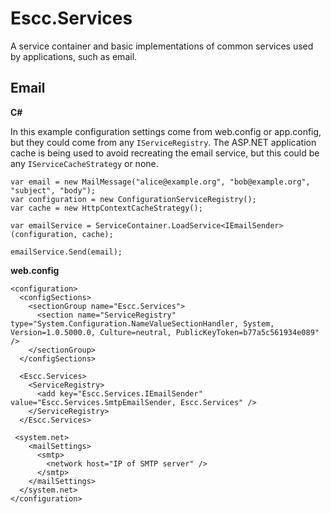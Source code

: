 # Escc.Services

A service container and basic implementations of common services used by applications, such as email. 

## Email

**C#** 

In this example configuration settings come from web.config or app.config, but they could come from any `IServiceRegistry`. The ASP.NET application cache is being used to avoid recreating the email service, but this could be any `IServiceCacheStrategy` or none.

	var email = new MailMessage("alice@example.org", "bob@example.org", "subject", "body");
	var configuration = new ConfigurationServiceRegistry();
	var cache = new HttpContextCacheStrategy();

	var emailService = ServiceContainer.LoadService<IEmailSender>(configuration, cache);

    emailService.Send(email); 

**web.config**

	<configuration>
	  <configSections>
	    <sectionGroup name="Escc.Services">
	      <section name="ServiceRegistry" type="System.Configuration.NameValueSectionHandler, System, Version=1.0.5000.0, Culture=neutral, PublicKeyToken=b77a5c561934e089" />
	    </sectionGroup>
	  </configSections>
	  
	  <Escc.Services>
	    <ServiceRegistry>
	      <add key="Escc.Services.IEmailSender" value="Escc.Services.SmtpEmailSender, Escc.Services" />
	    </ServiceRegistry>
	  </Escc.Services>
	
	 <system.net>
	    <mailSettings>
	      <smtp>
	        <network host="IP of SMTP server" />
	      </smtp>
	    </mailSettings>
	  </system.net>
	</configuration>